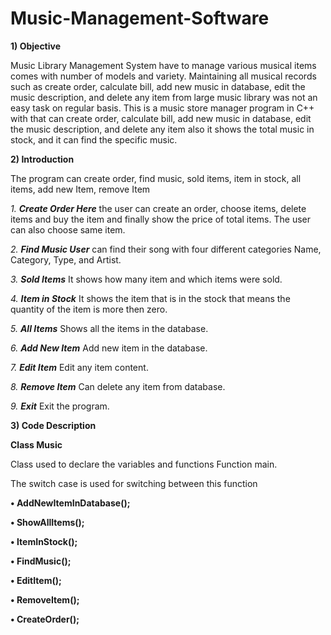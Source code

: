 # Music-Management-Software

**1) Objective**


Music Library Management System have to manage various musical items comes with
number of models and variety. Maintaining all musical records such as create order,
calculate bill, add new music in database, edit the music description, and delete any
item from large music library was not an easy task on regular basis.
This is a music store manager program in C++ with that can create order, calculate
bill, add new music in database, edit the music description, and delete any item also it
shows the total music in stock, and it can find the specific music.


**2) Introduction**


The program can create order, find music, sold items, item in stock, all items, add new
Item, remove Item

_1. **Create Order Here**_ the user can create an order, choose items, delete items and
buy the item and finally show the price of total items. The user can also choose same
item.

_2. **Find Music User**_ can find their song with four different categories Name, Category,
Type, and Artist.

_3. **Sold Items**_ It shows how many item and which items were sold.

_4. **Item in Stock**_ It shows the item that is in the stock that means the quantity of the
item is more then zero.

_5. **All Items**_ Shows all the items in the database.

_6. **Add New Item**_ Add new item in the database.

_7. **Edit Item**_ Edit any item content.

_8. **Remove Item**_ Can delete any item from database.

_9. **Exit**_ Exit the program.


**3) Code Description**


**Class Music**

Class used to declare the variables and functions Function main.

The switch case is used for switching between this function

**• AddNewItemInDatabase();**

**• ShowAllItems();**

**• ItemInStock();**

**• FindMusic();**

**• EditItem();**

**• RemoveItem();**

**• CreateOrder();**




